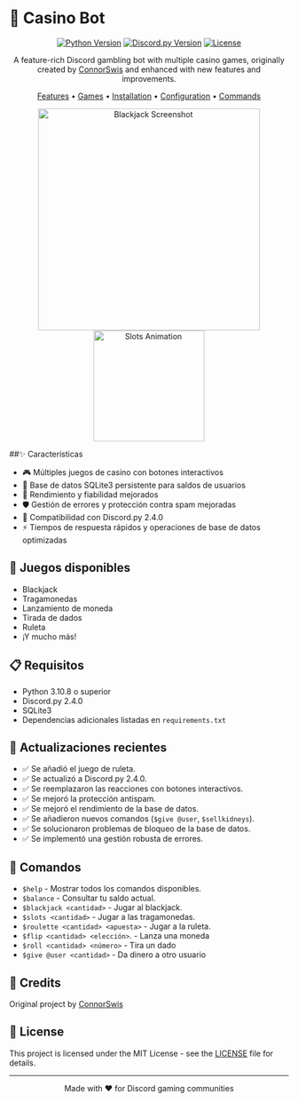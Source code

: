 # 🎰 Casino Bot

<div align="center">

[![Python Version](https://img.shields.io/badge/python-3.10.8+-blue.svg)](https://www.python.org/downloads/)
[![Discord.py Version](https://img.shields.io/badge/discord.py-2.4.0-blue.svg)](https://discordpy.readthedocs.io/en/stable/)
[![License](https://img.shields.io/badge/license-MIT-green.svg)](LICENSE)

A feature-rich Discord gambling bot with multiple casino games, originally created by [ConnorSwis](https://github.com/ConnorSwis/casino-bot) and enhanced with new features and improvements.

[Features](#features) • [Games](#available-games) • [Installation](#installation) • [Configuration](#configuration) • [Commands](#commands)

<img src="https://raw.githubusercontent.com/ConnorSwis/casino-bot/main/pictures/blackjack.png" alt="Blackjack Screenshot" width="400"/>
<img src="https://github.com/ConnorSwis/casino-bot/raw/main/pictures/slots.gif" alt="Slots Animation" width="200"/>

</div>

##✨ Características

- 🎮 Múltiples juegos de casino con botones interactivos
- 💾 Base de datos SQLite3 persistente para saldos de usuarios
- 🚀 Rendimiento y fiabilidad mejorados
- 🛡️ Gestión de errores y protección contra spam mejoradas
- 🎯 Compatibilidad con Discord.py 2.4.0
- ⚡ Tiempos de respuesta rápidos y operaciones de base de datos optimizadas

## 🎲 Juegos disponibles

- Blackjack
- Tragamonedas
- Lanzamiento de moneda
- Tirada de dados
- Ruleta
- ¡Y mucho más!

## 📋 Requisitos

- Python 3.10.8 o superior
- Discord.py 2.4.0
- SQLite3
- Dependencias adicionales listadas en `requirements.txt`

## 🔧 Actualizaciones recientes

- ✅ Se añadió el juego de ruleta.
- ✅ Se actualizó a Discord.py 2.4.0.
- ✅ Se reemplazaron las reacciones con botones interactivos.
- ✅ Se mejoró la protección antispam.
- ✅ Se mejoró el rendimiento de la base de datos.
- ✅ Se añadieron nuevos comandos (`$give @user`, `$sellkidneys`).
- ✅ Se solucionaron problemas de bloqueo de la base de datos.
- ✅ Se implementó una gestión robusta de errores.

## 💬 Comandos

- `$help` - Mostrar todos los comandos disponibles.
- `$balance` - Consultar tu saldo actual.
- `$blackjack <cantidad>` - Jugar al blackjack.
- `$slots <cantidad>` - Jugar a las tragamonedas.
- `$roulette <cantidad> <apuesta>` - Jugar a la ruleta.
- `$flip <cantidad> <elección>`. - Lanza una moneda
- `$roll <cantidad> <número>` - Tira un dado
- `$give @user <cantidad>` - Da dinero a otro usuario


## 🤝 Credits

Original project by [ConnorSwis](https://github.com/ConnorSwis/casino-bot)

## 📝 License

This project is licensed under the MIT License - see the [LICENSE](LICENSE) file for details.

---

<div align="center">

Made with ❤️ for Discord gaming communities

</div>
